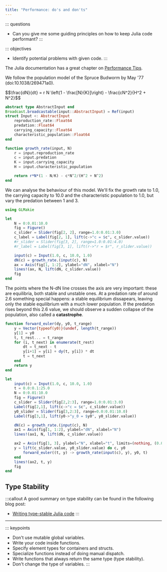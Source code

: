 ```yaml
---
title: "Performance: do's and don'ts"
---
```


::: questions
- Can you give me some guiding principles on how to keep Julia code performant?
:::

::: objectives
- Identify potential problems with given code.
:::

The Julia documentation has a great chapter on [Performance Tips](https://docs.julialang.org/en/v1/manual/performance-tips/).

We follow the population model of the Spruce Budworm by May '77 (doi:10.1038/269471a0).

$$\frac{dN}{dt} = r N \left(1 - \frac[N}{K}]\right) - \frac{cN^2}{H^2 + N^2}$$

```julia
abstract type AbstractInput end
Broadcast.broadcastable(input::AbstractInput) = Ref(input)
struct Input <: AbstractInput
    reproduction_rate::Float64
    predation::Float64
    carrying_capacity::Float64
    characteristic_population::Float64
end

function growth_rate(input, N)
    r = input.reproduction_rate
    c = input.predation
    K = input.carrying_capacity
    H = input.characteristic_population

    return r*N*(1 - N/K) - c*N^2/(H^2 + N^2)
end
```

We can analyse the behaviour of this model. We'll fix the growth rate to 1.0, the carrying capacity to 10.0 and the characteristic population to 1.0, but vary the predation between 1 and 3.

```julia
using GLMakie

let
    N = 0:0.01:10.0
    fig = Figure()
    c_slider = Slider(fig[2, 2], range=1.0:0.01:3.0)
    c_label = Label(fig[2, 1], lift(c->"c = $c", c_slider.value))
    #r_slider = Slider(fig[3, 2], range=1.0:0.01:4.0)
    #r_label = Label(fig[3, 1], lift(r->"r = $r", r_slider.value))

    input(c) = Input(1.0, c, 10.0, 1.0)
    dN(c) = growth_rate.(input(c), N)
    ax = Axis(fig[1, 1:2], ylabel="dN", xlabel="N")
    lines!(ax, N, lift(dN, c_slider.value))
    fig
end
```

The points where the N-dN line crosses the axis are very important: these are equilibria, both stable and unstable ones.
At a predation rate of around 2.6 something special happens: a stable equilibrium dissapears, leaving only the stable equilibrium with a much lower population. If the predation rises beyond this 2.6 value, we should observe a sudden collapse of the population, also called a **catastrophe**.

```julia
function forward_euler(dy, y0, t_range)
    y = Vector{typeof(y0)}(undef, length(t_range))
    y[1] = y0
    t, t_rest... = t_range
    for (i, t_next) in enumerate(t_rest)
        dt = t_next - t
        y[i+1] = y[i] + dy(t, y[i]) * dt
        t = t_next
    end
    return y
end
```

```julia
let
    input(c) = Input(1.0, c, 10.0, 1.0)
    t = 0.0:0.1:25.0
    N = 0:0.01:10.0
    fig = Figure()
    c_slider = Slider(fig[2,2:3], range=1.0:0.01:3.0)
    Label(fig[2,1], lift(c->"c = $c", c_slider.value))
    y0_slider = Slider(fig[3,2:3], range=0.0:0.01:10.0)
    Label(fig[3,1], lift(y0->"y_0 = $y0", y0_slider.value))

    dN(c) = growth_rate.(input(c), N)
    ax1 = Axis(fig[1, 1:2], ylabel="dN", xlabel="N")
    lines!(ax1, N, lift(dN, c_slider.value))

    ax2 = Axis(fig[1, 3], ylabel="N", xlabel="t", limits=(nothing, (0.0, 8.0)))
    y = lift(c_slider.value, y0_slider.value) do c, y0
        forward_euler((t, y) -> growth_rate(input(c), y), y0, t)
    end
    lines!(ax2, t, y)
    fig
end
```

## Type Stability

:::callout
A good summary on type stability can be found in the following blog post:
- [Writing type-stable Julia code](https://www.juliabloggers.com/writing-type-stable-julia-code/)
:::

---

::: keypoints
- Don't use mutable global variables.
- Write your code inside functions.
- Specify element types for containers and structs.
- Specialize functions instead of doing manual dispatch.
- Write functions that always return the same type (type stability).
- Don't change the type of variables.
:::

